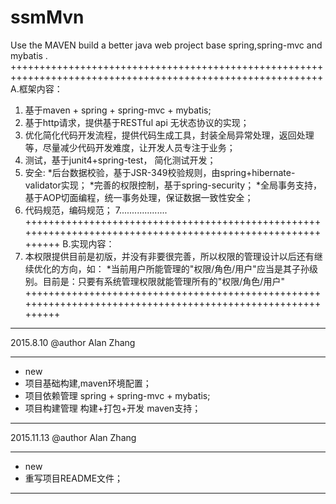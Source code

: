 # ssmMvn
Use the MAVEN build a better java web project base spring,spring-mvc and mybatis .
++++++++++++++++++++++++++++++++++++++++++++++++++++++++++++++++++++++++++++++++++++++++++++++++++++++++++++
A.框架内容：
1. 基于maven + spring + spring-mvc + mybatis;
2. 基于http请求，提供基于RESTful api 无状态协议的实现；
3. 优化简化代码开发流程，提供代码生成工具，封装全局异常处理，返回处理等，尽量减少代码开发难度，让开发人员专注于业务；
4. 测试，基于junit4+spring-test， 简化测试开发；
5. 安全:
     *后台数据校验，基于JSR-349校验规则，由spring+hibernate-validator实现；
     *完善的权限控制，基于spring-security；
     *全局事务支持，基于AOP切面编程，统一事务处理，保证数据一致性安全；
6. 代码规范，编码规范；
7...................
++++++++++++++++++++++++++++++++++++++++++++++++++++++++++++++++++++++++++++++++++++++++++++++++++++++++++++
B.实现内容：
1. 本权限提供目前是初版，并没有非要很完善，所以权限的管理设计以后还有继续优化的方向，如：
	 *当前用户所能管理的"权限/角色/用户"应当是其子孙级别。目前是：只要有系统管理权限就能管理所有的"权限/角色/用户"
++++++++++++++++++++++++++++++++++++++++++++++++++++++++++++++++++++++++++++++++++++++++++++++++++++++++++++

-----------------------------------
2015.8.10
@author Alan Zhang
***********************************
* new
 * 项目基础构建,maven环境配置；
 * 项目依赖管理 spring + spring-mvc + mybatis;
 * 项目构建管理 构建+打包+开发 maven支持；

-----------------------------------
2015.11.13
@author Alan Zhang
***********************************
* new
 * 重写项目README文件；
 
-----------------------------------